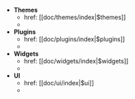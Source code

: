 <!-- cards --><p data-card class="grid-2 fixed center"  data-item-href="true"></p>
- **Themes**
	- href: [[doc/themes/index|$themes]]
	- <i class="bx bx-palette bx-md mt-2"></i>
- **Plugins**
	- href: [[doc/plugins/index|$plugins]]
	- <i class="bx bxs-package bx-md mt-2"></i>
- **Widgets**
	- href: [[doc/widgets/index|$widgets]]
	- <i class="bx bxs-widget bx-md mt-2"></i>
- **UI**
	- href: [[doc/ui/index|$ui]]
	- <i class="bx bx-category bx-md mt-2"></i>

<!-- end:cards --><p data-end></p>